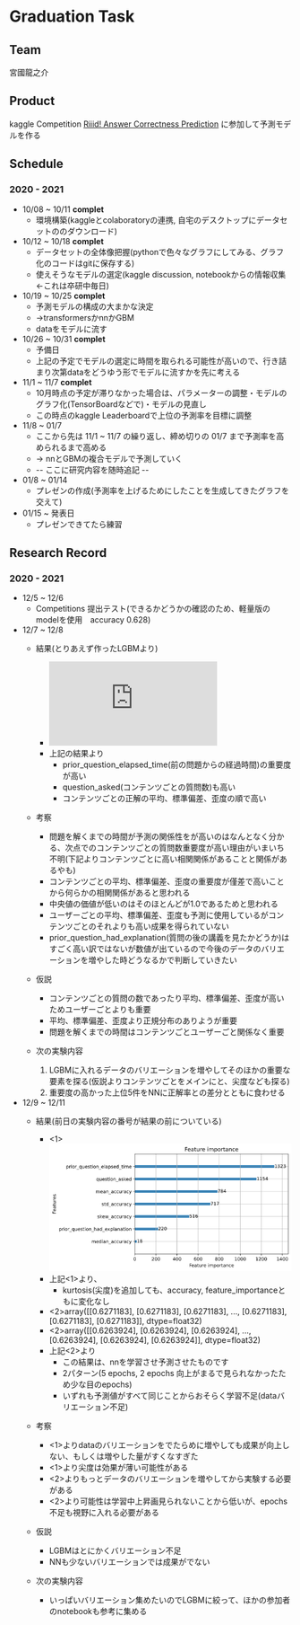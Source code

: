 # Graduation Task
## Team
  宮國龍之介
## Product
  kaggle Competition
    [Riiid! Answer Correctness Prediction](https://www.kaggle.com/c/riiid-test-answer-prediction)
  に参加して予測モデルを作る

## Schedule
### 2020 - 2021
- 10/08 ~ 10/11 **complet**
  - 環境構築(kaggleとcolaboratoryの連携, 自宅のデスクトップにデータセットののダウンロード)
- 10/12 ~ 10/18 **complet**
  - データセットの全体像把握(pythonで色々なグラフにしてみる、グラフ化のコードはgitに保存する)
  - 使えそうなモデルの選定(kaggle discussion, notebookからの情報収集 <-これは卒研中毎日)
- 10/19 ~ 10/25 **complet**
  - 予測モデルの構成の大まかな決定
  - ->transformersかnnかGBM
  - dataをモデルに流す
- 10/26 ~ 10/31 **complet**
  - 予備日
  - 上記の予定でモデルの選定に時間を取られる可能性が高いので、行き詰まり次第dataをどうゆう形でモデルに流すかを先に考える
- 11/1 ~ 11/7 **complet**
  - 10月時点の予定が滞りなかった場合は、パラメーターの調整・モデルのグラフ化(TensorBoardなどで)・モデルの見直し
  - この時点のkaggle Leaderboardで上位の予測率を目標に調整
- 11/8 ~ 01/7
  - ここから先は 11/1 ~ 11/7 の繰り返し、締め切りの 01/7 まで予測率を高められるまで高める
  - -> nnとGBMの複合モデルで予測していく
  - -- ここに研究内容を随時追記 --
- 01/8 ~ 01/14
  - プレゼンの作成(予測率を上げるためにしたことを生成してきたグラフを交えて)
- 01/15 ~ 発表日
  - プレゼンできてたら練習

## Research Record
### 2020 - 2021
- 12/5 ~ 12/6
  - Competitions 提出テスト(できるかどうかの確認のため、軽量版のmodelを使用　accuracy 0.628)
- 12/7 ~ 12/8
  - 結果(とりあえず作ったLGBMより)
    - ![LGBM(accuracy 0.720)より重要度ランキング](https://github.com/s18013/Graduation-Task/blob/master/images/feature_importance.pdf)
    - 上記の結果より
      - prior_question_elapsed_time(前の問題からの経過時間)の重要度が高い
      - question_asked(コンテンツごとの質問数)も高い
      - コンテンツごとの正解の平均、標準偏差、歪度の順で高い
  - 考察
    - 問題を解くまでの時間が予測の関係性をが高いのはなんとなく分かる、次点でのコンテンツごとの質問数重要度が高い理由がいまいち不明(下記よりコンテンツごとに高い相関関係があることと関係があるやも)
    - コンテンツごとの平均、標準偏差、歪度の重要度が僅差で高いことから何らかの相関関係があると思われる
    - 中央値の価値が低いのはそのほとんどが1.0であるためと思われる
    - ユーザーごとの平均、標準偏差、歪度も予測に使用しているがコンテンツごとのそれよりも高い成果を得られていない
    - prior_question_had_explanation(質問の後の講義を見たかどうか)はすごく高い訳ではないが数値が出ているので今後のデータのバリエーションを増やした時どうなるかで判断していきたい

  - 仮説
    - コンテンツごとの質問の数であったり平均、標準偏差、歪度が高いためユーザーごとよりも重要
    - 平均、標準偏差、歪度より正規分布のありようが重要
    - 問題を解くまでの時間はコンテンツごとユーザーごと関係なく重要

  - 次の実験内容
    1. LGBMに入れるデータのバリエーションを増やしてそのほかの重要な要素を探る(仮説よりコンテンツごとをメインにと、尖度なども探る)
    2. 重要度の高かった上位5件をNNに正解率との差分とともに食わせる
- 12/9 ~ 12/11
  - 結果(前日の実験内容の番号が結果の前についている)
    - <1>![LGBM(accuracy 0.720)より重要度ランキング](https://github.com/s18013/Graduation-Task/blob/master/images/feature_importance2.png)
    - 上記<1>より、
      - kurtosis(尖度)を追加しても、accuracy, feature_importanceともに変化なし
    - <2>array([[0.6271183],
       [0.6271183],
       [0.6271183],
       ...,
       [0.6271183],
       [0.6271183],
       [0.6271183]], dtype=float32)
    - <2>array([[0.6263924],
       [0.6263924],
       [0.6263924],
       ...,
       [0.6263924],
       [0.6263924],
       [0.6263924]], dtype=float32)
    - 上記<2>より
      - この結果は、nnを学習させ予測させたものです
      - 2パターン(5 epochs, 2 epochs 向上がまるで見られなかったため少な目のepochs)
      - いずれも予測値がすべて同じことからおそらく学習不足(dataバリエーション不足)
  - 考察
    - <1>よりdataのバリエーションをでたらめに増やしても成果が向上しない、もしくは増やした量がすくなすぎた
    - <1>より尖度は効果が薄い可能性がある
    - <2>よりもっとデータのバリエーションを増やしてから実験する必要がある
    - <2>より可能性は学習中上昇画見られないことから低いが、epochs不足も視野に入れる必要がある

  - 仮説
    - LGBMはとにかくバリエーション不足
    - NNも少ないバリエーションでは成果がでない

  - 次の実験内容
    - いっぱいバリエーション集めたいのでLGBMに絞って、ほかの参加者のnotebookも参考に集める